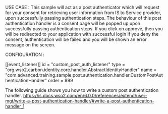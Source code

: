 
USE CASE : This sample will act as a post authenticator which will request for your consent for retrieving user 
information from IS to Service provider, upon successfully passing authentication steps. 
The behaviour of this post authentication handler is a consent page will be popped up upon successfully passing authentication steps.
If you click on approve, then you will be redirected to your application with successful login
If you deny the consent, authentication will be failed and you will be shown an error message on the screen.


CONFIGURATION : 

[[event_listener]]
id = "custom_post_auth_listener"
type = "org.wso2.carbon.identity.core.handler.AbstractIdentityHandler"
name = "com.advanced.training.sample.post.authentication.handler.CustomPostAuthenticationHandler"
order = 899

The following guide shows you how to write a custom post authentication handler.
https://is.docs.wso2.com/en/6.0.0/references/extend/user-mgt/write-a-post-authentication-handler/#write-a-post-authentication-handler_1
